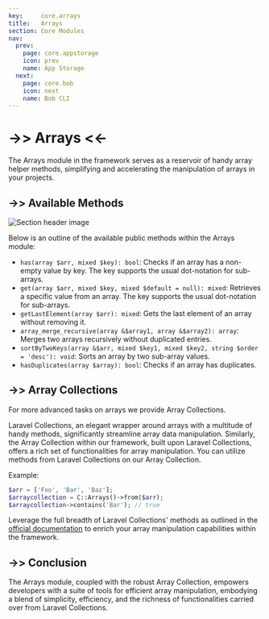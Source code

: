 ```yaml
---
key:     core.arrays
title:   Arrays
section: Core Modules
nav:
  prev:
    page: core.appstorage
    icon: prev
    name: App Storage
  next:
    page: core.bob
    icon: next
    name: Bob CLI
---
```


# ->> Arrays <<-

<div class="card card-body" markdown="1">
The Arrays module in the framework serves as a reservoir of handy array helper methods, 
simplifying and accelerating the manipulation of arrays in your projects.
</div>

## ->> Available Methods

<div class="card card-body" markdown="1">
<div class="mb-4"><img src="*ASSETS*/charm/core/array.jpg" alt="Section header image" /></div>

Below is an outline of the available public methods within the Arrays module:

- `has(array $arr, mixed $key): bool`: Checks if an array has a non-empty value by key. The key supports the usual dot-notation for sub-arrays.
- `get(array $arr, mixed $key, mixed $default = null): mixed`: Retrieves a specific value from an array. The key supports the usual dot-notation for sub-arrays.
- `getLastElement(array $arr): mixed`: Gets the last element of an array without removing it.
- `array_merge_recursive(array &$array1, array &$array2): array`: Merges two arrays recursively without duplicated entries.
- `sortByTwoKeys(array &$arr, mixed $key1, mixed $key2, string $order = 'desc'): void`: Sorts an array by two sub-array values.
- `hasDuplicates(array $array): bool`: Checks if an array has duplicates.

</div>

## ->> Array Collections

<div class="card card-body" markdown="1">

For more advanced tasks on arrays we provide Array Collections.

Laravel Collections, an elegant wrapper around arrays with a multitude of handy methods, significantly 
streamline array data manipulation. Similarly, the Array Collection within our framework, built 
upon Laravel Collections, offers a rich set of functionalities for array manipulation. 
You can utilize methods from Laravel Collections on our Array Collection.

Example:

```php
$arr = ['Foo', 'Bar', 'Baz'];
$arraycollection = C::Arrays()->from($arr);
$arraycollection->contains('Bar'); // true
```

Leverage the full breadth of Laravel Collections' methods as outlined in 
the [official documentation](https://laravel.com/docs/10.x/collections) to enrich your array 
manipulation capabilities within the framework.

</div>

## ->> Conclusion

<div class="card card-body" markdown="1">

The Arrays module, coupled with the robust Array Collection, empowers developers with a suite of
tools for efficient array manipulation, embodying a blend of simplicity, efficiency, and the 
richness of functionalities carried over from Laravel Collections.

</div>
